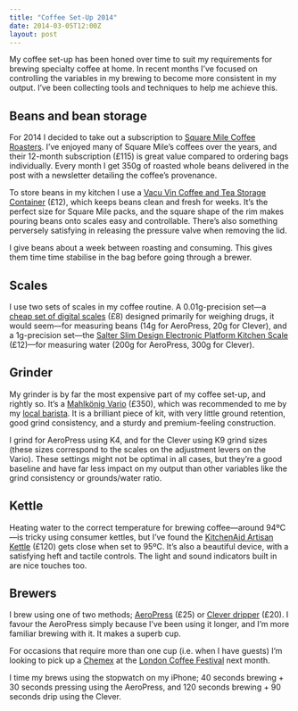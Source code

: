 ```yaml
---
title: "Coffee Set-Up 2014"
date: 2014-03-05T12:00Z
layout: post
---
```


My coffee set-up has been honed over time to suit my requirements for brewing specialty coffee at home. In recent months I’ve focused on controlling the variables in my brewing to become more consistent in my output. I’ve been collecting tools and techniques to help me achieve this.

## Beans and bean storage

For 2014 I decided to take out a subscription to [Square Mile Coffee Roasters](http://shop.squaremilecoffee.com). I’ve enjoyed many of Square Mile’s coffees over the years, and their 12-month subscription (£115) is great value compared to ordering bags individually. Every month I get 350g of roasted whole beans delivered in the post with a newsletter detailing the coffee’s provenance.

To store beans in my kitchen I use a [Vacu Vin Coffee and Tea Storage Container](http://www.amazon.co.uk/gp/product/B000XTFQZM/ref=as_li_tl?ie=UTF8&camp=1634&creative=6738&creativeASIN=B000XTFQZM&linkCode=as2&tag=danleech-21&linkId=ES64O5AMJYKEMQGM) (£12), which keeps beans clean and fresh for weeks. It’s the perfect size for Square Mile packs, and the square shape of the rim makes pouring beans onto scales easy and controllable. There’s also something perversely satisfying in releasing the pressure valve when removing the lid.

I give beans about a week between roasting and consuming. This gives them time time stabilise in the bag before going through a brewer.

## Scales

I use two sets of scales in my coffee routine. A 0.01g-precision set—a [cheap set of digital scales](http://www.amazon.co.uk/gp/product/B007ORLFHO/ref=as_li_tl?ie=UTF8&camp=1634&creative=6738&creativeASIN=B007ORLFHO&linkCode=as2&tag=danleech-21&linkId=DXOOS4EHWBL4A6YZ) (£8) designed primarily for weighing drugs, it would seem—for measuring beans (14g for AeroPress, 20g for Clever), and a 1g-precision set—the [Salter Slim Design Electronic Platform Kitchen Scale](http://www.amazon.co.uk/gp/product/B000ZNM51O/ref=as_li_tl?ie=UTF8&camp=1634&creative=6738&creativeASIN=B000ZNM51O&linkCode=as2&tag=danleech-21&linkId=XXLSCPKIDTJKRGFL) (£12)—for measuring water (200g for AeroPress, 300g for Clever).

## Grinder

My grinder is by far the most expensive part of my coffee set-up, and rightly so. It’s a [Mahlkönig Vario](http://www.amazon.co.uk/gp/product/B00LGXEDWQ/ref=as_li_tl?ie=UTF8&camp=1634&creative=6738&creativeASIN=B00LGXEDWQ&linkCode=as2&tag=danleech-21&linkId=PJE5HTR53MLREMHO) (£350), which was recommended to me by my [local barista](http://www.colonnaandsmalls.co.uk). It is a brilliant piece of kit, with very little ground retention, good grind consistency, and a sturdy and premium-feeling construction.

I grind for AeroPress using K4, and for the Clever using K9 grind sizes (these sizes correspond to the scales on the adjustment levers on the Vario). These settings might not be optimal in all cases, but they’re a good baseline and have far less impact on my output than other variables like the grind consistency or grounds/water ratio.

## Kettle

Heating water to the correct temperature for brewing coffee—around 94ºC—is tricky using consumer kettles, but I’ve found the [KitchenAid Artisan Kettle](http://www.amazon.co.uk/gp/product/B00BJL4VG8/ref=as_li_tl?ie=UTF8&camp=1634&creative=6738&creativeASIN=B00BJL4VG8&linkCode=as2&tag=daleonux-21&linkId=XHHQFVGMGX6ZTTDK) (£120) gets close when set to 95ºC. It’s also a beautiful device, with a satisfying heft and tactile controls. The light and sound indicators built in are nice touches too.

## Brewers

I brew using one of two methods; [AeroPress](http://www.amazon.co.uk/gp/product/B000GXZ2GS/ref=as_li_tl?ie=UTF8&camp=1634&creative=6738&creativeASIN=B000GXZ2GS&linkCode=as2&tag=danleech-21&linkId=2TQSPIX7C7SXYADS) (£25) or [Clever dripper](http://www.amazon.co.uk/gp/product/B00EOM5RN0/ref=as_li_tl?ie=UTF8&camp=1634&creative=6738&creativeASIN=B00EOM5RN0&linkCode=as2&tag=danleech-21&linkId=PJJXAEY6ISVM4ZUG) (£20). I favour the AeroPress simply because I’ve been using it longer, and I’m more familiar brewing with it. It makes a superb cup.

For occasions that require more than one cup (i.e. when I have guests) I’m looking to pick up a [Chemex](http://www.amazon.co.uk/gp/product/B0000YWF5E/ref=as_li_tl?ie=UTF8&camp=1634&creative=6738&creativeASIN=B0000YWF5E&linkCode=as2&tag=danleech-21&linkId=RIOLODTPLFDUZYG6) at the [London Coffee Festival](http://www.londoncoffeefestival.com) next month.

I time my brews using the stopwatch on my iPhone; 40 seconds brewing + 30 seconds pressing using the AeroPress, and 120 seconds brewing + 90 seconds drip using the Clever.